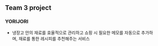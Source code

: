 ## Team 3 project

### YORIJORI
  - 냉장고 안의 재료를 효율적으로 관리하고 쇼핑 시 필요한 메모를 자동으로 추가하며, 재료를 통한 레시피를 추천해주는 서비스

